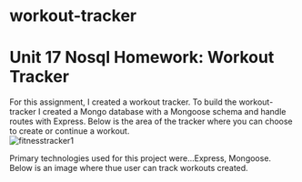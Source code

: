 # workout-tracker
# Unit 17 Nosql Homework: Workout Tracker

For this assignment, I created a workout tracker.  To build the workout-tracker I created a Mongo database with a Mongoose schema and handle routes with Express.
Below is the area of the tracker where you can choose to create or continue a workout.  
![fitnesstracker1](https://user-images.githubusercontent.com/61360215/86068735-63e1d900-ba35-11ea-94b3-a8174da70acb.jpg)

Primary technologies used for this project were...Express, Mongoose. Below is an image where thue user can track workouts created.
